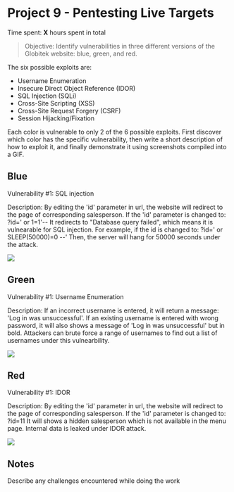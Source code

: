 # Project 9 - Pentesting Live Targets

Time spent: **X** hours spent in total

> Objective: Identify vulnerabilities in three different versions of the Globitek website: blue, green, and red.

The six possible exploits are:

* Username Enumeration
* Insecure Direct Object Reference (IDOR)
* SQL Injection (SQLi)
* Cross-Site Scripting (XSS)
* Cross-Site Request Forgery (CSRF)
* Session Hijacking/Fixation

Each color is vulnerable to only 2 of the 6 possible exploits. First discover which color has the specific vulnerability, then write a short description of how to exploit it, and finally demonstrate it using screenshots compiled into a GIF.

## Blue

Vulnerability #1: SQL injection

Description:
By editing the 'id' parameter in url, the website will redirect to the page of corresponding salesperson. 
If the 'id' parameter is changed to:
?id=' or 1=1'--
It redirects to "Database query failed", which means it is vulnearable for SQL injection.
For example, if the id is changed to:
?id=' or SLEEP(50000)=0 --'
Then, the server will hang for 50000 seconds under the attack.


<img src="blue-vuln1.gif">


## Green

Vulnerability #1: Username Enumeration

Description:
If an incorrect username is entered, it will return a message: 'Log in was unsuccessful'.
If an existing username is entered with wrong password, it will also shows a message of 'Log in was unsuccessful' but in bold.
Attackers can brute force a range of usernames to find out a list of usernames under this vulnearbility.

<img src="green-vuln1.gif">


## Red

Vulnerability #1: IDOR

Description:
By editing the 'id' parameter in url, the website will redirect to the page of corresponding salesperson. 
If the 'id' parameter is changed to:
?id=11
It will shows a hidden salesperson which is not available in the menu page. Internal data is leaked under IDOR attack.

<img src="red-vuln1.gif">


## Notes

Describe any challenges encountered while doing the work
